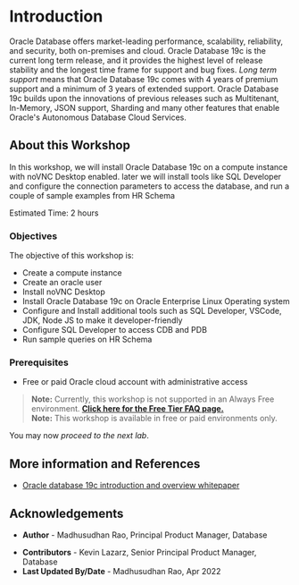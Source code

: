 # Introduction
 
Oracle Database offers market-leading performance, scalability, reliability, and security, both on-premises and cloud. Oracle Database 19c is the current long term release, and it provides the highest level of release stability and the longest time frame for support and bug fixes. *Long term support* means that Oracle Database 19c comes with 4 years of premium support and a minimum of 3 years of extended support. Oracle Database 19c builds upon the innovations of previous releases such as Multitenant, In-Memory, JSON support, Sharding and many other features that enable Oracle's Autonomous Database Cloud Services.
 

## About this Workshop

In this workshop, we will install Oracle Database 19c on a compute instance with noVNC Desktop enabled. later we will install tools like SQL Developer and configure the connection parameters to access the database, and run a couple of sample examples from HR Schema

Estimated Time:  2 hours
 
### Objectives
 
The objective of this workshop is:

* Create a compute instance
* Create an oracle user
* Install noVNC Desktop
* Install Oracle Database 19c on Oracle Enterprise Linux Operating system
* Configure and Install additional tools such as SQL Developer, VSCode, JDK, Node JS to make it developer-friendly
* Configure SQL Developer to access CDB and PDB
* Run sample queries on HR Schema

### Prerequisites  
* Free or paid Oracle cloud account with administrative access
> **Note:** Currently, this workshop is not supported in an Always Free environment. **[Click here for the Free Tier FAQ page.](https://www.oracle.com/cloud/free/faq.html)**  
> **Note:** This workshop is available in free or paid environments only.

You may now *proceed to the next lab*.
 
## More information and References 

* [Oracle database 19c introduction and overview whitepaper ](https://www.oracle.com/a/tech/docs/database19c-wp.pdf)  

## Acknowledgements

- **Author** - Madhusudhan Rao, Principal Product Manager, Database
* **Contributors** - Kevin Lazarz, Senior Principal Product Manager, Database
* **Last Updated By/Date** -  Madhusudhan Rao, Apr 2022